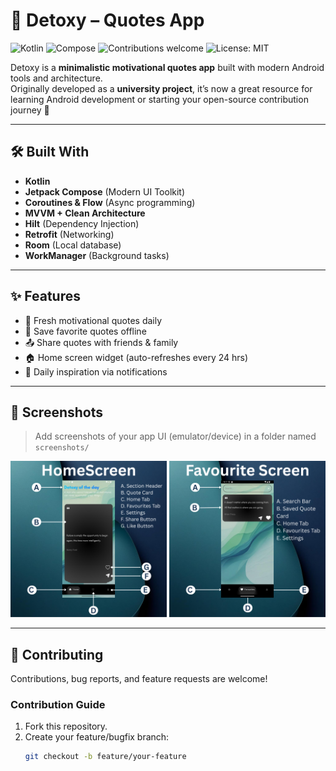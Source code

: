 # 💭 Detoxy – Quotes App  

![Kotlin](https://img.shields.io/badge/Kotlin-1.9-blue?logo=kotlin)
![Compose](https://img.shields.io/badge/Jetpack%20Compose-UI-green?logo=android)
![Contributions welcome](https://img.shields.io/badge/Contributions-welcome-brightgreen)
![License: MIT](https://img.shields.io/badge/License-MIT-yellow.svg)

Detoxy is a **minimalistic motivational quotes app** built with modern Android tools and architecture.  
Originally developed as a **university project**, it’s now a great resource for learning Android development or starting your open-source contribution journey 🚀  

---

## 🛠 Built With
- **Kotlin**  
- **Jetpack Compose** (Modern UI Toolkit)  
- **Coroutines & Flow** (Async programming)  
- **MVVM + Clean Architecture**  
- **Hilt** (Dependency Injection)  
- **Retrofit** (Networking)  
- **Room** (Local database)  
- **WorkManager** (Background tasks)  

---

## ✨ Features
- 🌅 Fresh motivational quotes daily  
- 📂 Save favorite quotes offline  
- 📤 Share quotes with friends & family  
- 🏠 Home screen widget (auto-refreshes every 24 hrs)  
- 🔔 Daily inspiration via notifications  

---

## 📸 Screenshots
> Add screenshots of your app UI (emulator/device) in a folder named `screenshots/`  

<p align="center">
  <img src="screenshots/home.png" alt="Home screen" width="250"/>
  <img src="screenshots/favorites.png" alt="Favorites screen" width="250"/>
</p>

---

## 🤝 Contributing
Contributions, bug reports, and feature requests are welcome!  

### Contribution Guide
1. Fork this repository.  
2. Create your feature/bugfix branch:  
   ```bash
   git checkout -b feature/your-feature
